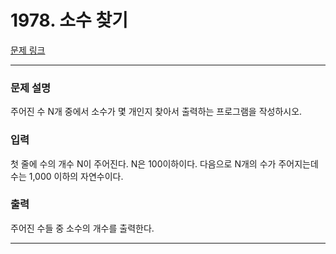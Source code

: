 # 1978. 소수 찾기 

[문제 링크](https://www.acmicpc.net/problem/1978) 

---
### 문제 설명

 주어진 수 N개 중에서 소수가 몇 개인지 찾아서 출력하는 프로그램을 작성하시오.

### 입력 

 첫 줄에 수의 개수 N이 주어진다. N은 100이하이다. 다음으로 N개의 수가 주어지는데 수는 1,000 이하의 자연수이다.

### 출력 

 주어진 수들 중 소수의 개수를 출력한다.

---
